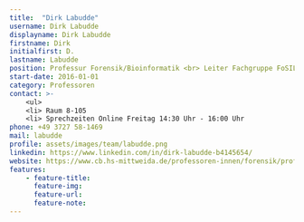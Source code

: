 ```yaml
---
title:  "Dirk Labudde"
username: Dirk Labudde
displayname: Dirk Labudde
firstname: Dirk
initialfirst: D.
lastname: Labudde
position: Professur Forensik/Bioinformatik <br> Leiter Fachgruppe FoSIL
start-date: 2016-01-01
category: Professoren
contact: >-
    <ul>
    <li> Raum 8-105
    <li> Sprechzeiten Online Freitag 14:30 Uhr - 16:00 Uhr 
phone: +49 3727 58-1469
mail: labudde
profile: assets/images/team/labudde.png
linkedin: https://www.linkedin.com/in/dirk-labudde-b4145654/
website: https://www.cb.hs-mittweida.de/professoren-innen/forensik/prof-labudde/
features:
    - feature-title: 
      feature-img: 
      feature-url: 
      feature-note: 
---
```

